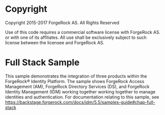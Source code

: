 Copyright
=============
Copyright 2015-2017 ForgeRock AS. All Rights Reserved

Use of this code requires a commercial software license with ForgeRock AS.
or with one of its affiliates. All use shall be exclusively subject
to such license between the licensee and ForgeRock AS.

# Full Stack Sample

This sample demonstrates the integration of three products within the ForgeRock® Identity Platform.
The sample shows ForgeRock Access Management (AM), ForgeRock Directory Services (DS),
and ForgeRock Identity Management (IDM) working together working together to manage identities
and authentication. For documentation relating to this sample, see
https://backstage.forgerock.com/docs/idm/5.5/samples-guide#chap-full-stack
